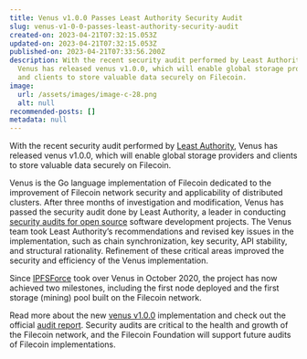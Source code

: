 ```yaml
---
title: Venus v1.0.0 Passes Least Authority Security Audit
slug: venus-v1-0-0-passes-least-authority-security-audit
created-on: 2023-04-21T07:32:15.053Z
updated-on: 2023-04-21T07:32:15.053Z
published-on: 2023-04-21T07:33:56.200Z
description: With the recent security audit performed by Least Authority,
  Venus has released venus v1.0.0, which will enable global storage providers
  and clients to store valuable data securely on Filecoin.
image:
  url: /assets/images/image-c-28.png
  alt: null
recommended-posts: []
metadata: null
---
```


With the recent security audit performed by [Least Authority](https://leastauthority.com/), Venus has released venus v1.0.0, which will enable global storage providers and clients to store valuable data securely on Filecoin.

Venus is the Go language implementation of Filecoin dedicated to the improvement of Filecoin network security and applicability of distributed clusters. After three months of investigation and modification, Venus has passed the security audit done by Least Authority, a leader in conducting [security audits for open source](https://leastauthority.com/security-consulting/) software development projects. The Venus team took Least Authority’s recommendations and revised key issues in the implementation, such as chain synchronization, key security, API stability, and structural rationality. Refinement of these critical areas improved the security and efficiency of the Venus implementation.

Since [IPFSForce](https://ipfser.org/) took over Venus in October 2020, the project has now achieved two milestones, including the first node deployed and the first storage (mining) pool built on the Filecoin network.

Read more about the new [venus v1.0.0](https://ipfsforce-1751.medium.com/venus-v1-0-is-here-security-audit-for-venus-has-done-f6b8a3dbff4a) implementation and check out the official [audit report](https://leastauthority.com/blog/audits/audit-of-venus-for-filecoin-foundation/). Security audits are critical to the health and growth of the Filecoin network, and the Filecoin Foundation will support future audits of Filecoin implementations.
